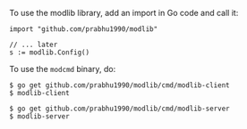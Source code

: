 To use the modlib library, add an import in Go code and call it:

```
import "github.com/prabhu1990/modlib"

// ... later
s := modlib.Config()
```

To use the `modcmd` binary, do:

```
$ go get github.com/prabhu1990/modlib/cmd/modlib-client
$ modlib-client

$ go get github.com/prabhu1990/modlib/cmd/modlib-server
$ modlib-server
```
